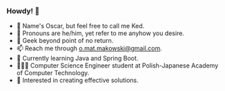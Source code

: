 ### Howdy! 👋
- 🤗 Name's Oscar, but feel free to call me Ked.
- 📌 Pronouns are he/him, yet refer to me anyhow you desire.
- 🦎 Geek beyond point of no return.
- 📫 Reach me through o.mat.makowski@gmail.com.
- 🌿 Currently learning Java and Spring Boot.
- 👨🏻‍🎓 Computer Science Engineer student at Polish-Japanese Academy of Computer Technology.
- 🧐 Interested in creating effective solutions.
<!--
**Kedjian/Kedjian** is a ✨ _special_ ✨ repository because its `README.md` (this file) appears on your GitHub profile.

Here are some ideas to get you started:

- 🔭 I’m currently working on ...
- 🌱 I’m currently learning ...
- 👯 I’m looking to collaborate on ...
- 🤔 I’m looking for help with ...
- 📫 How to reach me: ...
- 😄 Pronouns: ...
- ⚡ Fun fact: ...
-->
